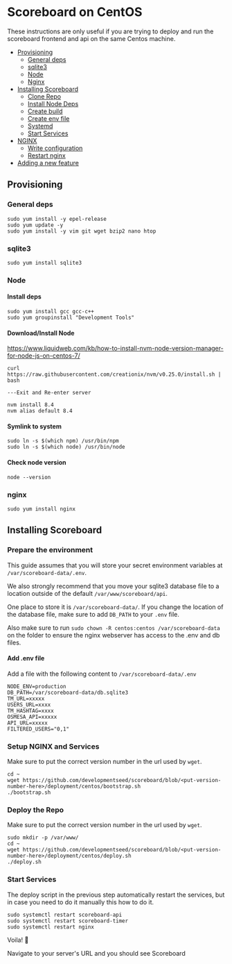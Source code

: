 # Scoreboard on CentOS

These instructions are only useful if you are trying to deploy and run the scoreboard frontend and api on the same Centos machine.

* [Provisioning](#provisioning)
    * [General deps](#general-deps)
    * [sqlite3](#sqlite3)
    * [Node](#node)
    * [Nginx](#nginx)
* [Installing Scoreboard](#installing-scoreboard)
    * [Clone Repo](#clone-repo)
    * [Install Node Deps](#install-node-deps)
    * [Create build](#create-build)
    * [Create env file](#create-env-file)
    * [Systemd](#systemd)
    * [Start Services](#start-services)
* [NGINX](#nginx-1)
    * [Write configuration](#write-configuration)
    * [Restart nginx](#restart-nginx)
* [Adding a new feature](#adding-a-new-feature)

## Provisioning

### General deps
```
sudo yum install -y epel-release
sudo yum update -y
sudo yum install -y vim git wget bzip2 nano htop
```

### sqlite3
```
sudo yum install sqlite3
```

### Node
#### Install deps
```
sudo yum install gcc gcc-c++
sudo yum groupinstall "Development Tools"
```

#### Download/Install Node
https://www.liquidweb.com/kb/how-to-install-nvm-node-version-manager-for-node-js-on-centos-7/
```
curl https://raw.githubusercontent.com/creationix/nvm/v0.25.0/install.sh | bash

---Exit and Re-enter server

nvm install 8.4
nvm alias default 8.4
```

#### Symlink to system
```
sudo ln -s $(which npm) /usr/bin/npm
sudo ln -s $(which node) /usr/bin/node
```

#### Check node version

```
node --version
```

### nginx
```
sudo yum install nginx
```

## Installing Scoreboard

### Prepare the environment

This guide assumes that you will store your secret environment variables at `/var/scoreboard-data/.env`.

We also strongly recommend that you move your sqlite3 database file to a location outside of the default `/var/www/scoreboard/api`.

One place to store it is `/var/scoreboard-data/`. If you change the location of the database file, make sure to add `DB_PATH` to your `.env` file.

Also make sure to run `sudo chown -R centos:centos /var/scoreboard-data` on the folder to ensure the nginx webserver has access to the .env and db files.

#### Add .env file

Add a file with the following content to `/var/scoreboard-data/.env`

```
NODE_ENV=production
DB_PATH=/var/scoreboard-data/db.sqlite3
TM_URL=xxxxx
USERS_URL=xxxx
TM_HASHTAG=xxxx
OSMESA_API=xxxxx
API_URL=xxxxx
FILTERED_USERS="0,1"
```

### Setup NGINX and Services
Make sure to put the correct version number in the url used by `wget`.

```
cd ~
wget https://github.com/developmentseed/scoreboard/blob/<put-version-number-here>/deployment/centos/bootstrap.sh
./bootstrap.sh
```


### Deploy the Repo 
Make sure to put the correct version number in the url used by `wget`.

```
sudo mkdir -p /var/www/
cd ~
wget https://github.com/developmentseed/scoreboard/blob/<put-version-number-here>/deployment/centos/deploy.sh
./deploy.sh
```

### Start Services
The deploy script in the previous step automatically restart the services, but in case you need to do it manually this how to do it.
```
sudo systemctl restart scoreboard-api
sudo systemctl restart scoreboard-timer
sudo systemctl restart nginx 
```

Voila! 👏

Navigate to your server's URL and you should see Scoreboard